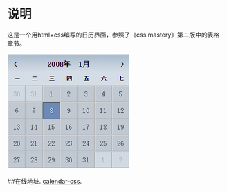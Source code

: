 说明
===

这是一个用html+css编写的日历界面，参照了《css mastery》第二版中的表格章节。

<img src="img/calendar-css.png">

##在线地址.
[calendar-css](https://ljy1017010.github.io/calendar-css/).



